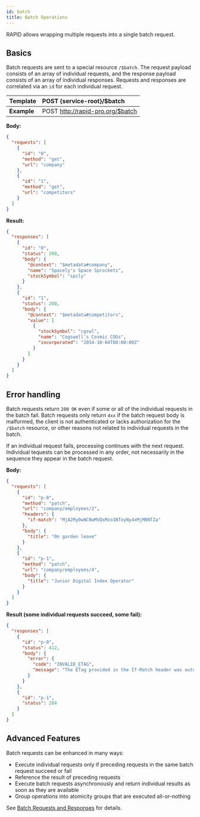 ```yaml
---
id: batch
title: Batch Operations
---
```


RAPID allows wrapping multiple requests into a single batch request.

## Basics

Batch requests are sent to a special resource `/$batch`.
The request payload consists of an array of individual requests,
and the response payload consists of an array of individual responses.
Requests and responses are correlated via an `id` for each individual request.

| Template    | POST {service-root}/\$batch      |
| ----------- | :------------------------------- |
| **Example** | POST http://rapid-pro.org/$batch |

**Body:**

```json
{
  "requests": [
    {
      "id": "0",
      "method": "get",
      "url": "company"
    },
    {
      "id": "1",
      "method": "get",
      "url": "competitors"
    }
  ]
}
```

**Result:**

```json
{
  "responses": [
    {
      "id": "0",
      "status": 200,
      "body": {
        "@context": "$metadata#company",
        "name": "Spacely's Space Sprockets",
        "stockSymbol": "spcly"
      }
    },
    {
      "id": "1",
      "status": 200,
      "body": {
        "@context": "$metadata#competitors",
        "value": [
          {
            "stockSymbol": "cgswl",
            "name": "Cogswell's Cosmic COGs",
            "incorporated": "2054-10-04T00:00:00Z"
          }
        ]
      }
    }
  ]
}
```

## Error handling

Batch requests return `200 OK` even if some or all of the individual requests in the batch fail.
Batch requests only return `4xx` if the batch request body is malformed,
the client is not authenticated or lacks authorization for the `/$batch` resource,
or other reasons not related to individual requests in the batch.

If an individual request fails, processing continues with the next request.
Individual tequests can be processed in any order,
not necessarily in the sequence they appear in the batch request.

**Body:**

```json
{
  "requests": [
    {
      "id": "p-0",
      "method": "patch",
      "url": "company/employees/2",
      "headers": {
        "if-match": "MjA2My0wNC0wMVQxMzo1NToyNy4xMjM0NTZa"
      },
      "body": {
        "title": "On garden leave"
      }
    },
    {
      "id": "p-1",
      "method": "patch",
      "url": "company/employees/4",
      "body": {
        "title": "Junior Digital Index Operator"
      }
    }
  ]
}
```

**Result (some individual requests succeed, some fail):**

```json
{
  "responses": [
    {
      "id": "p-0",
      "status": 412,
      "body": {
        "error": {
          "code": "INVALID_ETAG",
          "message": "The ETag provided in the If-Match header was outdated"
        }
      }
    },
    {
      "id": "p-1",
      "status": 204
    }
  ]
}
```

## Advanced Features

Batch requests can be enhanced in many ways:

- Execute individual requests only if preceding requests in the same batch request succeed or fail
- Reference the result of preceding requests
- Execute batch requests asynchronously and return individual results as soon as they are available
- Group operations into atomicity groups that are executed all-or-nothing

See [Batch Requests and Responses](https://docs.oasis-open.org/odata/odata-json-format/v4.01/odata-json-format-v4.01.html#sec_BatchRequestsandResponses) for details.
